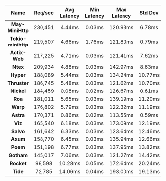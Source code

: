 |   **Name**   |   Req/sec   | Avg Latency | Min Latency | Max Latency | Std Dev | 95% | 99% | 99.9% |  # Requests | Transfer Rate |  # Errors |
|:------------:|:-----------:|:-----------:|:-----------:|:-----------:|:-----------:|:-----------:|:----:|:----:|:----:|:-----------:|:-----------:|
|**May-MiniHttp** |230,451|4.44ms|0.03ms|120.93ms|6.78ms|23.44ms|33.05ms|55.21ms|10,370,362|22.41MB/Sec|3510|
|**Tokio-minihttp** |219,507|4.66ms|1.76ms|121.80ms|0.79ms|6.26ms|8.38ms|22.13ms|9,875,814|21.55MB/Sec|3547|
|**Actix-Web** |217,225|4.71ms|0.03ms|121.41ms|7.62ms|26.42ms|35.73ms|57.53ms|9,775,030|26.92MB/Sec|3476|
|**Ntex** |209,934|4.88ms|0.03ms|142.97ms|8.63ms|31.09ms|43.97ms|73.42ms|9,447,073|25.82MB/Sec|3534|
|**Hyper** |188,089|5.44ms|0.03ms|134.24ms|10.77ms|40.44ms|50.39ms|66.22ms|8,463,917|15.78MB/Sec|3505|
|**Thruster** |186,745|5.48ms|0.03ms|121.62ms|10.70ms|40.22ms|50.14ms|61.19ms|8,403,663|18.16MB/Sec|3465|
|**Nickel** |184,459|0.08ms|0.02ms|126.67ms|0.61ms|0.37ms|1.45ms|13.33ms|8,299,442|26.54MB/Sec|7440|
|**Roa** |181,011|5.65ms|0.03ms|139.19ms|11.20ms|42.28ms|52.87ms|66.71ms|8,144,954|15.18MB/Sec|3556|
|**Warp** |176,802|5.79ms|0.03ms|122.32ms|11.19ms|41.73ms|52.91ms|69.81ms|7,956,030|21.74MB/Sec|3556|
|**Astra** |170,371|0.86ms|0.02ms|113.55ms|0.59ms|1.94ms|3.53ms|13.09ms|7,666,134|17.38MB/Sec|3490|
|**Viz** |165,540|6.18ms|0.03ms|173.09ms|12.19ms|46.05ms|57.76ms|68.75ms|7,449,165|20.51MB/Sec|3515|
|**Salvo** |161,642|6.33ms|0.03ms|123.64ms|12.46ms|47.11ms|59.20ms|74.98ms|7,273,962|20.03MB/Sec|3500|
|**Axum** |158,770|6.45ms|0.03ms|135.94ms|12.66ms|47.89ms|60.98ms|80.03ms|7,144,104|19.52MB/Sec|3521|
|**Poem** |151,198|6.77ms|0.03ms|137.96ms|13.82ms|52.85ms|66.22ms|84.06ms|6,802,936|18.74MB/Sec|3566|
|**Gotham** |145,017|7.06ms|0.03ms|121.27ms|14.42ms|54.96ms|68.52ms|83.00ms|6,526,103|23.08MB/Sec|3534|
|**Rocket** |99,598|10.28ms|0.05ms|172.64ms|20.24ms|75.41ms|94.02ms|122.59ms|4,481,850|23.44MB/Sec|3577|
|**Tide** |72,785|14.06ms|0.04ms|193.00ms|19.13ms|64.81ms|87.54ms|113.26ms|3,275,316|8.95MB/Sec|3518|
